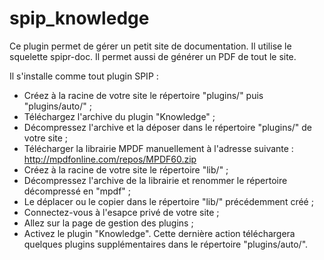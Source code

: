 # spip_knowledge
Ce plugin permet de gérer un petit site de documentation. Il utilise le squelette spipr-doc. Il permet aussi de générer un PDF de tout le site.

Il s'installe comme tout plugin SPIP :
- Créez à la racine de votre site le répertoire "plugins/" puis "plugins/auto/" ;
- Téléchargez l'archive du plugin "Knowledge" ;
- Décompressez l'archive et la déposer dans le répertoire "plugins/" de votre site ;
- Télécharger la librairie MPDF manuellement à l'adresse suivante : http://mpdfonline.com/repos/MPDF60.zip
- Créez à la racine de votre site le répertoire "lib/" ;
- Décompressez l'archive de la librairie et renommer le répertoire décompressé en "mpdf" ;
- Le déplacer ou le copier dans le répertoire "lib/" précédemment créé ;
- Connectez-vous à l'esapce privé de votre site ;
- Allez sur la page de gestion des plugins ;
- Activez le plugin "Knowledge". Cette dernière action téléchargera quelques plugins supplémentaires dans le répertoire "plugins/auto/".
